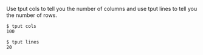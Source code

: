 Use tput cols to tell you the number of columns and use tput lines to tell you the number of rows.

```
$ tput cols
100
```

```
$ tput lines
20
```